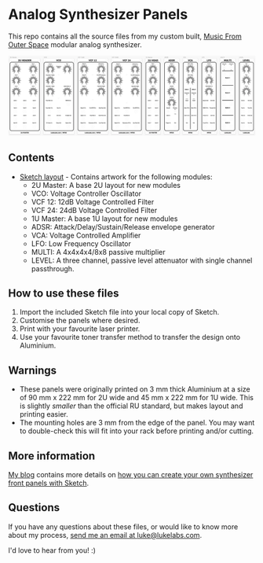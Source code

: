 # Analog Synthesizer Panels

This repo contains all the source files from my custom built, [Music From Outer Space](http://musicfromouterspace.com/index.php?MAINTAB=SYNTHDIY&VPW=1854&VPH=866) modular analog synthesizer.

![Music From Outer Space modular analog synthesizer panels in Sketch format](https://raw.githubusercontent.com/LukeLabs/analog-synthesizer-panels/master/MFOS/MFOS-Panels.png)

## Contents

- [Sketch layout](https://github.com/LukeLabs/analog-synthesizer-panels/tree/master/MFOS) - Contains artwork for the following modules:
  - 2U Master: A base 2U layout for new modules
  - VCO: Voltage Controller Oscillator
  - VCF 12: 12dB Voltage Controlled Filter
  - VCF 24: 24dB Voltage Controlled Filter
  - 1U Master: A base 1U layout for new modules
  - ADSR: Attack/Delay/Sustain/Release envelope generator
  - VCA: Voltage Controlled Amplifier
  - LFO: Low Frequency Oscillator
  - MULTI: A 4x4x4x4/8x8 passive multiplier
  - LEVEL: A three channel, passive level attenuator with single channel passthrough.

## How to use these files

1. Import the included Sketch file into your local copy of Sketch.
1. Customise the panels where desired.
1. Print with your favourite laser printer.
1. Use your favourite toner transfer method to transfer the design onto Aluminium.

## Warnings

- These panels were originally printed on 3 mm thick Aluminium at a size of 90 mm x 222 mm for 2U wide and 45 mm x 222 mm for 1U wide.  This is slightly _smaller_ than the official RU standard, but makes layout and printing easier.
- The mounting holes are 3 mm from the edge of the panel.  You may want to double-check this will fit into your rack before printing and/or cutting.

## More information

[My blog](https://lukelabs.com) contains more details on [how you can create your own synthesizer front panels with Sketch](https://lukelabs.com/2019/03/23/how-to-design-a-synthesizer-front-panel-using-sketch/).

## Questions

If you have any questions about these files, or would like to know more about my process, [send me an email at luke@lukelabs.com](mailto:luke@lukelabs.com).

I'd love to hear from you! :)
